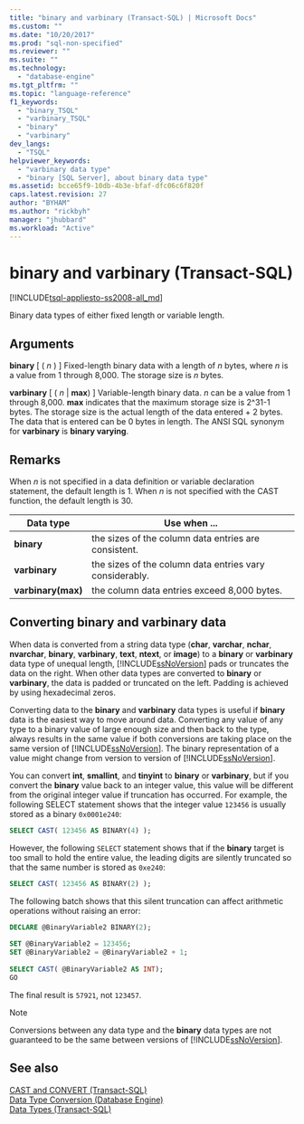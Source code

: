 ```yaml
---
title: "binary and varbinary (Transact-SQL) | Microsoft Docs"
ms.custom: ""
ms.date: "10/20/2017"
ms.prod: "sql-non-specified"
ms.reviewer: ""
ms.suite: ""
ms.technology: 
  - "database-engine"
ms.tgt_pltfrm: ""
ms.topic: "language-reference"
f1_keywords: 
  - "binary_TSQL"
  - "varbinary_TSQL"
  - "binary"
  - "varbinary"
dev_langs: 
  - "TSQL"
helpviewer_keywords: 
  - "varbinary data type"
  - "binary [SQL Server], about binary data type"
ms.assetid: bcce65f9-10db-4b3e-bfaf-dfc06c6f820f
caps.latest.revision: 27
author: "BYHAM"
ms.author: "rickbyh"
manager: "jhubbard"
ms.workload: "Active"
---
```

# binary and varbinary (Transact-SQL)
[!INCLUDE[tsql-appliesto-ss2008-all_md](../../includes/tsql-appliesto-ss2008-all-md.md)]

Binary data types of either fixed length or variable length.
  
## Arguments  
**binary** [ ( *n* ) ]
Fixed-length binary data with a length of *n* bytes, where *n* is a value from 1 through 8,000. The storage size is *n* bytes.
  
**varbinary** [ ( *n* | **max**) ]
Variable-length binary data. *n* can be a value from 1 through 8,000. **max** indicates that the maximum storage size is 2^31-1 bytes. The storage size is the actual length of the data entered + 2 bytes. The data that is entered can be 0 bytes in length. The ANSI SQL synonym for **varbinary** is **binary varying**.
  
## Remarks  
When *n* is not specified in a data definition or variable declaration statement, the default length is 1. When *n* is not specified with the CAST function, the default length is 30.

| Data type | Use when ... |
| --- | --- |
| **binary** | the sizes of the column data entries are consistent.|
| **varbinary** | the sizes of the column data entries vary considerably.|
| **varbinary(max)** | the column data entries exceed 8,000 bytes.|


## Converting binary and varbinary data
When data is converted from a string data type (**char**, **varchar**, **nchar**, **nvarchar**, **binary**, **varbinary**, **text**, **ntext**, or **image**) to a **binary** or **varbinary** data type of unequal length, [!INCLUDE[ssNoVersion](../../includes/ssnoversion-md.md)] pads or truncates the data on the right. When other data types are converted to **binary** or **varbinary**, the data is padded or truncated on the left. Padding is achieved by using hexadecimal zeros.
  
Converting data to the **binary** and **varbinary** data types is useful if **binary** data is the easiest way to move around data. Converting any value of any type to a binary value of large enough size and then back to the type, always results in the same value if both conversions are taking place on the same version of [!INCLUDE[ssNoVersion](../../includes/ssnoversion-md.md)]. The binary representation of a value might change from version to version of [!INCLUDE[ssNoVersion](../../includes/ssnoversion-md.md)].
  
You can convert **int**, **smallint**, and **tinyint** to **binary** or **varbinary**, but if you convert the **binary** value back to an integer value, this value will be different from the original integer value if truncation has occurred. For example, the following SELECT statement shows that the integer value `123456` is usually stored as a binary `0x0001e240`:
  
```sql
SELECT CAST( 123456 AS BINARY(4) );  
```  
  
However, the following `SELECT` statement shows that if the **binary** target is too small to hold the entire value, the leading digits are silently truncated so that the same number is stored as `0xe240`:
  
```sql
SELECT CAST( 123456 AS BINARY(2) );  
```  
  
The following batch shows that this silent truncation can affect arithmetic operations without raising an error:
  
```sql
DECLARE @BinaryVariable2 BINARY(2);  
  
SET @BinaryVariable2 = 123456;  
SET @BinaryVariable2 = @BinaryVariable2 + 1;  
  
SELECT CAST( @BinaryVariable2 AS INT);  
GO  
```  
  
The final result is `57921`, not `123457`.
  
> [!NOTE]  
>  Conversions between any data type and the **binary** data types are not guaranteed to be the same between versions of [!INCLUDE[ssNoVersion](../../includes/ssnoversion-md.md)].  
  
## See also
[CAST and CONVERT &#40;Transact-SQL&#41;](../../t-sql/functions/cast-and-convert-transact-sql.md)  
[Data Type Conversion &#40;Database Engine&#41;](../../t-sql/data-types/data-type-conversion-database-engine.md)  
[Data Types &#40;Transact-SQL&#41;](../../t-sql/data-types/data-types-transact-sql.md)
  
  
